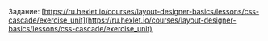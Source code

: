 Задание: [https://ru.hexlet.io/courses/layout-designer-basics/lessons/css-cascade/exercise_unit](https://ru.hexlet.io/courses/layout-designer-basics/lessons/css-cascade/exercise_unit)

